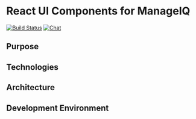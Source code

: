 # React UI Components for ManageIQ
[![Build Status](https://travis-ci.org/ManageIQ/ui-components.svg)](https://travis-ci.org/ManageIQ/react-ui-components)
[![Chat](https://badges.gitter.im/Join%20Chat.svg)](https://gitter.im/ManageIQ/manageiq/ui?utm_source=badge&utm_medium=badge&utm_campaign=pr-badge&utm_content=badge)

## Purpose


## Technologies

## Architecture


## Development Environment
